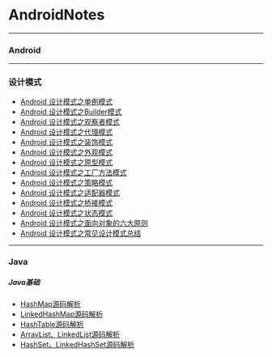 # AndroidNotes
---
### Android
---
### 设计模式
- [Android 设计模式之单例模式](http://www.jianshu.com/p/1b3710bee2ef)
- [Android 设计模式之Builder模式](http://www.jianshu.com/p/804404464bd7)
- [Android 设计模式之观察者模式](http://www.jianshu.com/p/41fbf3d4d828)
- [Android 设计模式之代理模式](http://www.jianshu.com/p/a4eb8eda6335)
- [Android 设计模式之装饰模式](http://www.jianshu.com/p/1dc6e2cc5804)
- [Android 设计模式之外观模式](http://www.jianshu.com/p/63c7c9c4df69)
- [Android 设计模式之原型模式](http://www.jianshu.com/p/465c25491eaf)
- [Android 设计模式之工厂方法模式](http://www.jianshu.com/p/6f1d09e95250)
- [Android 设计模式之策略模式](http://www.jianshu.com/p/5053d7ed181e)
- [Android 设计模式之适配器模式](http://www.jianshu.com/p/b4ae4fe4bcae)
- [Android 设计模式之桥接模式](http://www.jianshu.com/p/1fa5afdd45f7)
- [Android 设计模式之状态模式](http://www.jianshu.com/p/41cc36a4801e)
- [Android 设计模式之面向对象的六大原则](http://www.jianshu.com/p/632d45c3b65d)
- [Android 设计模式之常见设计模式总结](https://www.jianshu.com/p/79f99461861f)
---
### Java
##### Java基础
- [HashMap源码解析]()
- [LinkedHashMap源码解析]()
- [HashTable源码解析]()
- [ArrayList、LinkedList源码解析]()
- [HashSet、LinkedHashSet源码解析]()